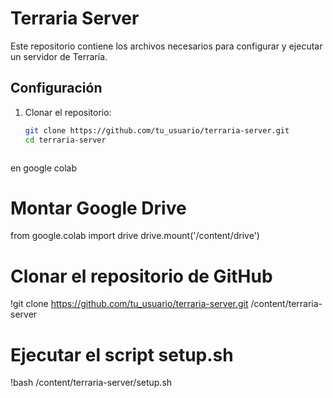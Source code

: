 # Terraria Server

Este repositorio contiene los archivos necesarios para configurar y ejecutar un servidor de Terraria.

## Configuración

1. Clonar el repositorio:
   ```bash
   git clone https://github.com/tu_usuario/terraria-server.git
   cd terraria-server



en google colab

# Montar Google Drive
from google.colab import drive
drive.mount('/content/drive')

# Clonar el repositorio de GitHub
!git clone https://github.com/tu_usuario/terraria-server.git /content/terraria-server

# Ejecutar el script setup.sh
!bash /content/terraria-server/setup.sh

